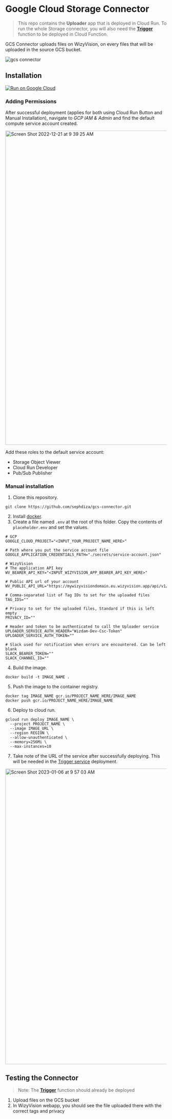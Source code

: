 # Google Cloud Storage Connector

> This repo contains the **Uploader** app that is deployed in Cloud Run. To run the whole Storage connector, you will also need the [**Trigger**](https://github.com/sephdiza/gcs-connector-trigger-function) function to be deployed in Cloud Function.


GCS Connector uploads files on WizyVision, on every files that will be uploaded in the source GCS bucket.


![gcs connector](https://user-images.githubusercontent.com/4800851/211000369-70e9be5f-36a6-4e60-8232-f6b73d892d8b.png)


## Installation
[![Run on Google Cloud](https://deploy.cloud.run/button.svg)](https://deploy.cloud.run)

### Adding Permissions
After successful deployment (applies for both using Cloud Run Button and Manual Installation), navigate to *GCP IAM & Admin* and find the default compute service account created.

<img width="978" alt="Screen Shot 2022-12-21 at 9 39 25 AM" src="https://user-images.githubusercontent.com/35460203/208800600-bcd461e5-63ee-4678-82d1-be8a2006249c.png">


Add these roles to the default service account:
- Storage Object Viewer
- Cloud Run Developer
- Pub/Sub Publisher


### Manual installation

1. Clone this repository.

```
git clone https://github.com/sephdiza/gcs-connector.git
```
2. Install [docker](https://docs.docker.com/get-docker).
3. Create a file named `.env` at the root of this folder. Copy the contents of `placeholder.env` and set the values.
```
# GCP
GOOGLE_CLOUD_PROJECT="<INPUT_YOUR_PROJECT_NAME_HERE>"

# Path where you put the service account file
GOOGLE_APPLICATION_CREDENTIALS_PATH="./secrets/service-account.json"

# WizyVision
# The application API key
WV_BEARER_API_KEY="<INPUT_WIZYVISION_APP_BEARER_API_KEY_HERE>"

# Public API url of your account
WV_PUBLIC_API_URL="https://mywizyvisiondomain.eu.wizyvision.app/api/v1/public/files"

# Comma-separated list of Tag IDs to set for the uploaded files
TAG_IDS=""

# Privacy to set for the uploaded files, Standard if this is left empty
PRIVACY_ID=""

# Header and token to be authenticated to call the Uploader service
UPLOADER_SERVICE_AUTH_HEADER="Wizdam-Dev-Csc-Token"
UPLOADER_SERVICE_AUTH_TOKEN=""

# Slack used for notification when errors are encountered. Can be left blank
SLACK_BEARER_TOKEN=""
SLACK_CHANNEL_ID=""
```
4. Build the image.
```
docker build -t IMAGE_NAME .
```
5. Push the image to the container registry.
```
docker tag IMAGE_NAME gcr.io/PROJECT_NAME_HERE/IMAGE_NAME
docker push gcr.io/PROJECT_NAME_HERE/IMAGE_NAME 
```
6. Deploy to cloud run.
```
gcloud run deploy IMAGE_NAME \
  --project PROJECT_NAME \
  --image IMAGE_URL \
  --region REGION \
  --allow-unauthenticated \
  --memory=256Mi \
  --max-instances=10
```
7. Take note of the URL of the service after successfully deploying. This will be needed in the [Trigger service](https://github.com/sephdiza/gcs-connector-trigger-function) deployment.
<img width="920" alt="Screen Shot 2023-01-06 at 9 57 03 AM" src="https://user-images.githubusercontent.com/35460203/210914793-204acff1-a8ec-4328-b022-0b4bf33b9277.png">

## Testing the Connector
> Note: The [**Trigger**](https://github.com/sephdiza/gcs-connector-trigger-function) function should already be deployed
1. Upload files on the GCS bucket
2. In WizyVision webapp, you should see the file uploaded there with the correct tags and privacy


